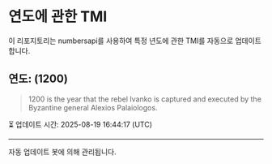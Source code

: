 
# 연도에 관한 TMI

이 리포지토리는 numbersapi를 사용하여 특정 년도에 관한 TMI를 자동으로 업데이트합니다.

## 연도: (1200)
> 1200 is the year that the rebel Ivanko is captured and executed by the Byzantine general Alexios Palaiologos.

⏳ 업데이트 시간: 2025-08-19 16:44:17 (UTC)

---
자동 업데이트 봇에 의해 관리됩니다.
